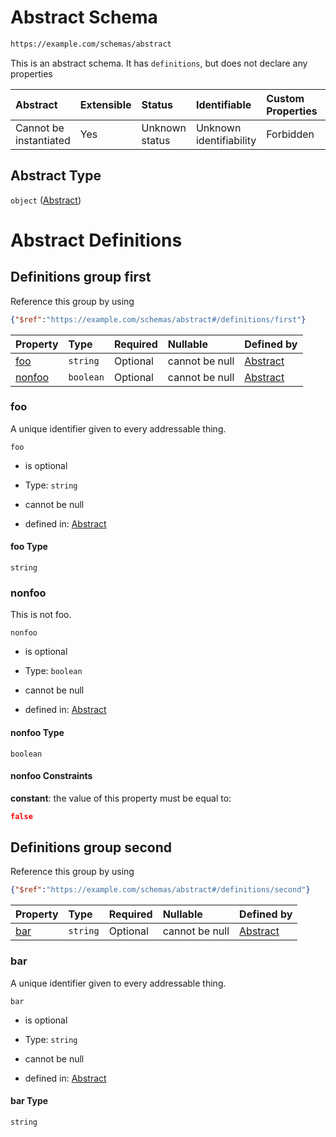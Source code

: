 # Abstract Schema

```txt
https://example.com/schemas/abstract
```

This is an abstract schema. It has `definitions`, but does not declare any properties

| Abstract               | Extensible | Status         | Identifiable            | Custom Properties | Additional Properties | Access Restrictions | Defined In                                                                               |
| :--------------------- | :--------- | :------------- | :---------------------- | :---------------- | :-------------------- | :------------------ | :--------------------------------------------------------------------------------------- |
| Cannot be instantiated | Yes        | Unknown status | Unknown identifiability | Forbidden         | Allowed               | none                | [abstract.schema.json](../generated-schemas/abstract.schema.json "open original schema") |

## Abstract Type

`object` ([Abstract](abstract.md))

# Abstract Definitions

## Definitions group first

Reference this group by using

```json
{"$ref":"https://example.com/schemas/abstract#/definitions/first"}
```

| Property          | Type      | Required | Nullable       | Defined by                                                                                                                              |
| :---------------- | :-------- | :------- | :------------- | :-------------------------------------------------------------------------------------------------------------------------------------- |
| [foo](#foo)       | `string`  | Optional | cannot be null | [Abstract](abstract-definitions-first-properties-foo.md "https://example.com/schemas/abstract#/definitions/first/properties/foo")       |
| [nonfoo](#nonfoo) | `boolean` | Optional | cannot be null | [Abstract](abstract-definitions-first-properties-nonfoo.md "https://example.com/schemas/abstract#/definitions/first/properties/nonfoo") |

### foo

A unique identifier given to every addressable thing.

`foo`

*   is optional

*   Type: `string`

*   cannot be null

*   defined in: [Abstract](abstract-definitions-first-properties-foo.md "https://example.com/schemas/abstract#/definitions/first/properties/foo")

#### foo Type

`string`

### nonfoo

This is not foo.

`nonfoo`

*   is optional

*   Type: `boolean`

*   cannot be null

*   defined in: [Abstract](abstract-definitions-first-properties-nonfoo.md "https://example.com/schemas/abstract#/definitions/first/properties/nonfoo")

#### nonfoo Type

`boolean`

#### nonfoo Constraints

**constant**: the value of this property must be equal to:

```json
false
```

## Definitions group second

Reference this group by using

```json
{"$ref":"https://example.com/schemas/abstract#/definitions/second"}
```

| Property    | Type     | Required | Nullable       | Defined by                                                                                                                          |
| :---------- | :------- | :------- | :------------- | :---------------------------------------------------------------------------------------------------------------------------------- |
| [bar](#bar) | `string` | Optional | cannot be null | [Abstract](abstract-definitions-second-properties-bar.md "https://example.com/schemas/abstract#/definitions/second/properties/bar") |

### bar

A unique identifier given to every addressable thing.

`bar`

*   is optional

*   Type: `string`

*   cannot be null

*   defined in: [Abstract](abstract-definitions-second-properties-bar.md "https://example.com/schemas/abstract#/definitions/second/properties/bar")

#### bar Type

`string`
